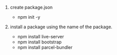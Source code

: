 1. create package.json

   - npm init -y

2. install a package using the name of the package.
   - npm install live-server
   - npm install bootstrap
   - npm install parcel-bundler
